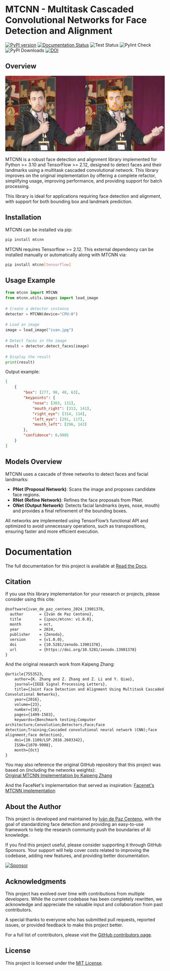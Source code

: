 # MTCNN - Multitask Cascaded Convolutional Networks for Face Detection and Alignment

[![PyPI version](https://badge.fury.io/py/mtcnn.svg)](https://badge.fury.io/py/mtcnn)
[![Documentation Status](https://readthedocs.org/projects/mtcnn/badge/?version=latest)](https://mtcnn.readthedocs.io/en/latest/?badge=latest)
![Test Status](https://github.com/ipazc/mtcnn/actions/workflows/tests.yml/badge.svg)
![Pylint Check](https://github.com/ipazc/mtcnn/actions/workflows/pylint.yml/badge.svg)
![PyPI Downloads](https://img.shields.io/pypi/dm/mtcnn)
[![DOI](https://zenodo.org/badge/DOI/10.5281/zenodo.13901378.svg)](https://doi.org/10.5281/zenodo.13901378)



## Overview

![Example](resources/result.jpg)

MTCNN is a robust face detection and alignment library implemented for Python >= 3.10 and TensorFlow >= 2.12, designed to detect faces and their landmarks using a multitask cascaded convolutional network. This library improves on the original implementation by offering a complete refactor, simplifying usage, improving performance, and providing support for batch processing.

This library is ideal for applications requiring face detection and alignment, with support for both bounding box and landmark prediction.

## Installation

MTCNN can be installed via pip:

```bash
pip install mtcnn
```

MTCNN requires Tensorflow >= 2.12. This external dependency can be installed manually or automatically along with MTCNN via:

```bash
pip install mtcnn[tensorflow]
```

## Usage Example

```python
from mtcnn import MTCNN
from mtcnn.utils.images import load_image

# Create a detector instance
detector = MTCNN(device="CPU:0")

# Load an image
image = load_image("ivan.jpg")

# Detect faces in the image
result = detector.detect_faces(image)

# Display the result
print(result)
```

Output example:

```json
[
    {
        "box": [277, 90, 48, 63],
        "keypoints": {
            "nose": [303, 131],
            "mouth_right": [313, 141],
            "right_eye": [314, 114],
            "left_eye": [291, 117],
            "mouth_left": [296, 143]
        },
        "confidence": 0.9985
    }
]
```

## Models Overview

MTCNN uses a cascade of three networks to detect faces and facial landmarks:

- **PNet (Proposal Network)**: Scans the image and proposes candidate face regions. 
- **RNet (Refine Network)**: Refines the face proposals from PNet.
- **ONet (Output Network)**: Detects facial landmarks (eyes, nose, mouth) and provides a final refinement of the bounding boxes.

All networks are implemented using TensorFlow’s functional API and optimized to avoid unnecessary operations, such as transpositions, ensuring faster and more efficient execution.

# Documentation

The full documentation for this project is available at [Read the Docs](http://mtcnn.readthedocs.io/).


## Citation

If you use this library implementation for your research or projects, please consider using this cite:

```
@software{ivan_de_paz_centeno_2024_13901378,
  author       = {Iván de Paz Centeno},
  title        = {ipazc/mtcnn: v1.0.0},
  month        = oct,
  year         = 2024,
  publisher    = {Zenodo},
  version      = {v1.0.0},
  doi          = {10.5281/zenodo.13901378},
  url          = {https://doi.org/10.5281/zenodo.13901378}
}
```

And the original research work from Kaipeng Zhang:

```
@article{7553523,
    author={K. Zhang and Z. Zhang and Z. Li and Y. Qiao}, 
    journal={IEEE Signal Processing Letters}, 
    title={Joint Face Detection and Alignment Using Multitask Cascaded Convolutional Networks}, 
    year={2016}, 
    volume={23}, 
    number={10}, 
    pages={1499-1503}, 
    keywords={Benchmark testing;Computer architecture;Convolution;Detectors;Face;Face detection;Training;Cascaded convolutional neural network (CNN);face alignment;face detection}, 
    doi={10.1109/LSP.2016.2603342}, 
    ISSN={1070-9908}, 
    month={Oct}
}
```

You may also reference the original GitHub repository that this project was based on (including the networks weights):  
[Original MTCNN Implementation by Kaipeng Zhang](https://github.com/kpzhang93/MTCNN_face_detection_alignment/tree/master/code)

And the FaceNet's implementation that served as inspiration:
[Facenet's MTCNN implementation](https://github.com/davidsandberg/facenet/tree/master/src/align)


## About the Author

This project is developed and maintained by [Iván de Paz Centeno](https://ipazc.com), with the goal of standardizing face detection and providing an easy-to-use framework to help the research community push the boundaries of AI knowledge.

If you find this project useful, please consider supporting it through GitHub Sponsors. Your support will help cover costs related to improving the codebase, adding new features, and providing better documentation.

[![Sponsor](https://img.shields.io/badge/Sponsor-GitHub%20Sponsors-brightgreen)](https://github.com/sponsors/ipazc)


## Acknowledgments

This project has evolved over time with contributions from multiple developers. While the current codebase has been completely rewritten, we acknowledge and appreciate the valuable input and collaboration from past contributors.

A special thanks to everyone who has submitted pull requests, reported issues, or provided feedback to make this project better. 

For a full list of contributors, please visit the [GitHub contributors page](https://github.com/ipazc/mtcnn/graphs/contributors).


## License

This project is licensed under the [MIT License](LICENSE).
